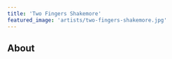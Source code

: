 ```yaml
---
title: 'Two Fingers Shakemore'
featured_image: 'artists/two-fingers-shakemore.jpg'
---
```


## About


